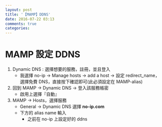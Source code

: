 ```yaml
---
layout: post
title: '【MAMP】DDNS'
date: 2016-07-22 03:13
comments: true
categories: 
---
```

# MAMP 設定 DDNS

1. Dynamic DNS : 選擇想要的服務，註冊，並且登入
	- 我選擇 no-ip -> Manage hosts -> add a host -> 設定 redirect_name，選擇免費 DNS，直接按下確認即可(此必須設定在 MAMP-alias)
2. 回到 MAMP -> Dynamic DNS -> 登入該服務帳密 
	- 啟用上選擇『自動』
3. MAMP -> Hosts，選擇服務
	- General -> Dynamic DNS 選擇 **no-ip.com**
	- 下方的 alias name 輸入
		- 之前在 no-ip 上設定好的 ddns 